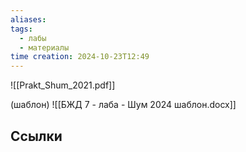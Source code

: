 ```yaml
---
aliases: 
tags:
  - лабы
  - материалы
time creation: 2024-10-23T12:49
---
```

![[Prakt_Shum_2021.pdf]]

(шаблон)
![[БЖД 7 - лаба - Шум 2024 шаблон.docx]]
## Ссылки
